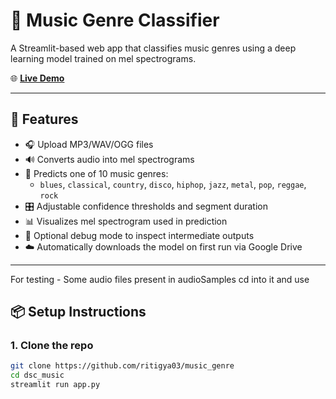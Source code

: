 # 🎵 Music Genre Classifier

A Streamlit-based web app that classifies music genres using a deep learning model trained on mel spectrograms.

🌐 **[Live Demo](https://musicgenre-zm2vlwg4wd3taaymeqhfk2.streamlit.app/)**  


---

## 🚀 Features

- 🎧 Upload MP3/WAV/OGG files
- 🔊 Converts audio into mel spectrograms
- 🧠 Predicts one of 10 music genres:
  - `blues`, `classical`, `country`, `disco`, `hiphop`, `jazz`, `metal`, `pop`, `reggae`, `rock`
- 🎛️ Adjustable confidence thresholds and segment duration
- 📊 Visualizes mel spectrogram used in prediction
- 🐛 Optional debug mode to inspect intermediate outputs
- ☁️ Automatically downloads the model on first run via Google Drive

---

For testing - Some audio files present in audioSamples cd into it and use

## 📦 Setup Instructions

### 1. Clone the repo

```bash
git clone https://github.com/ritigya03/music_genre
cd dsc_music
streamlit run app.py

